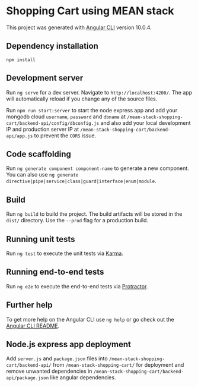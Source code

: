 # Shopping Cart using MEAN stack

This project was generated with [Angular CLI](https://github.com/angular/angular-cli) version 10.0.4.

## Dependency installation

`npm install`

## Development server

Run `ng serve` for a dev server. Navigate to `http://localhost:4200/`. The app will automatically reload if you change any of the source files.

Run `npm run start:server` to start the node express app and add your mongodb cloud `username`, `password` and `dbname` at `/mean-stack-shopping-cart/backend-api/config/dbconfig.js` and also add your local development IP and production server IP at `/mean-stack-shopping-cart/backend-api/app.js` to prevent the `CORS` issue. 

## Code scaffolding

Run `ng generate component component-name` to generate a new component. You can also use `ng generate directive|pipe|service|class|guard|interface|enum|module`.

## Build

Run `ng build` to build the project. The build artifacts will be stored in the `dist/` directory. Use the `--prod` flag for a production build.

## Running unit tests

Run `ng test` to execute the unit tests via [Karma](https://karma-runner.github.io).

## Running end-to-end tests

Run `ng e2e` to execute the end-to-end tests via [Protractor](http://www.protractortest.org/).

## Further help

To get more help on the Angular CLI use `ng help` or go check out the [Angular CLI README](https://github.com/angular/angular-cli/blob/master/README.md).

## Node.js express app deployment

Add `server.js` and `package.json` files into `/mean-stack-shopping-cart/backend-api/` from `/mean-stack-shopping-cart/` for deployment and remove unwanted dependencies in `/mean-stack-shopping-cart/backend-api/package.json` like angular dependencies. 
